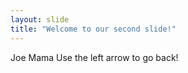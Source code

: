 ```yaml
---
layout: slide
title: "Welcome to our second slide!"
---
```

Joe Mama
Use the left arrow to go back!
